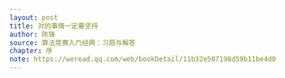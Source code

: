 ```yaml
---
layout: post
title: 对的事情一定要坚持
author: 陈锋
source: 算法竞赛入门经典：习题与解答 
chapter: 序
note: https://weread.qq.com/web/bookDetail/11b32e507198d59b11be4d0
---
```

